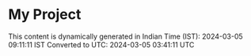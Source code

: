 # My Project

This content is dynamically generated in Indian Time (IST): 2024-03-05 09:11:11 IST
Converted to UTC: 2024-03-05 03:41:11 UTC
